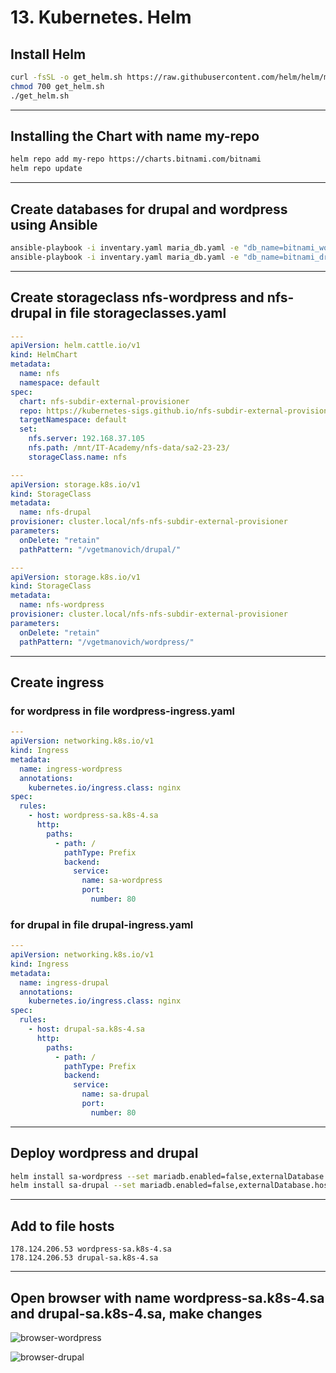 # 13. Kubernetes. Helm

## Install Helm
```bash
curl -fsSL -o get_helm.sh https://raw.githubusercontent.com/helm/helm/main/scripts/get-helm-3
chmod 700 get_helm.sh
./get_helm.sh
```
---
## Installing the Chart with name my-repo
```bash
helm repo add my-repo https://charts.bitnami.com/bitnami
helm repo update
```
---

## Create databases for drupal and wordpress using Ansible
```bash
ansible-playbook -i inventary.yaml maria_db.yaml -e "db_name=bitnami_wordpress db_user=bn_wordpress db_pass=bn_wordpress"
ansible-playbook -i inventary.yaml maria_db.yaml -e "db_name=bitnami_drupal db_user=bn_drupal db_pass=bn_drupal"
```
---

## Create storageclass nfs-wordpress and nfs-drupal in file storageclasses.yaml
```yaml
---
apiVersion: helm.cattle.io/v1
kind: HelmChart
metadata:
  name: nfs
  namespace: default
spec:
  chart: nfs-subdir-external-provisioner
  repo: https://kubernetes-sigs.github.io/nfs-subdir-external-provisioner
  targetNamespace: default
  set:
    nfs.server: 192.168.37.105
    nfs.path: /mnt/IT-Academy/nfs-data/sa2-23-23/
    storageClass.name: nfs

---
apiVersion: storage.k8s.io/v1
kind: StorageClass
metadata:
  name: nfs-drupal
provisioner: cluster.local/nfs-nfs-subdir-external-provisioner
parameters:
  onDelete: "retain"
  pathPattern: "/vgetmanovich/drupal/"

---
apiVersion: storage.k8s.io/v1
kind: StorageClass
metadata:
  name: nfs-wordpress
provisioner: cluster.local/nfs-nfs-subdir-external-provisioner
parameters:
  onDelete: "retain"
  pathPattern: "/vgetmanovich/wordpress/"
```
---
## Create ingress 
### for wordpress in file wordpress-ingress.yaml
```yaml
---
apiVersion: networking.k8s.io/v1
kind: Ingress
metadata:
  name: ingress-wordpress
  annotations:
    kubernetes.io/ingress.class: nginx
spec:
  rules:
    - host: wordpress-sa.k8s-4.sa
      http:
        paths:
          - path: /
            pathType: Prefix
            backend:
              service:
                name: sa-wordpress
                port:
                  number: 80
```
### for drupal in file drupal-ingress.yaml
```yaml
---
apiVersion: networking.k8s.io/v1
kind: Ingress
metadata:
  name: ingress-drupal
  annotations:
    kubernetes.io/ingress.class: nginx
spec:
  rules:
    - host: drupal-sa.k8s-4.sa
      http:
        paths:
          - path: /
            pathType: Prefix
            backend:
              service:
                name: sa-drupal
                port:
                  number: 80
```
---
## Deploy wordpress and drupal
```bash
helm install sa-wordpress --set mariadb.enabled=false,externalDatabase.host=192.168.201.4,externalDatabase.user=bn_wordpress,externalDatabase.password=bn_wordpress,externalDatabase.database=bitnami_wordpress,global.storageClass=nfs-wordpress,wordpressUsername=admin,wordpressPassword=admin  my-repo/wordpress
helm install sa-drupal --set mariadb.enabled=false,externalDatabase.host=192.168.201.4,externalDatabase.password=bn_drupal,externalDatabase.user=bn_drupal,externalDatabase.database=bitnami_drupal,global.storageClass=nfs-drupal,drupalUsername=admin,drupalPassword=drupal my-repo/drupal
```
---

## Add to file hosts 
```
178.124.206.53 wordpress-sa.k8s-4.sa
178.124.206.53 drupal-sa.k8s-4.sa
```
---

## Open browser with name wordpress-sa.k8s-4.sa and drupal-sa.k8s-4.sa, make changes


![browser-wordpress](https://github.com/VitaliGet/sa.it-academy.by/raw/md-sa2-23-23/Vitali_Getmanovich/13.Kubernetes.Helm/wordpress.png)

![browser-drupal](https://github.com/VitaliGet/sa.it-academy.by/raw/md-sa2-23-23/Vitali_Getmanovich/13.Kubernetes.Helm/drupal.png)
